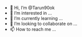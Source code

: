 - 👋 Hi, I’m @Tarun90ok
- 👀 I’m interested in ...
- 🌱 I’m currently learning ...
- 💞️ I’m looking to collaborate on ...
- 📫 How to reach me ...

<!---
Tarun90ok/Tarun90ok is a ✨ special ✨ repository because its `README.md` (this file) appears on your GitHub profile.
You can click the Preview link to take a look at your changes.
--->
